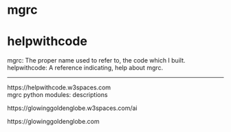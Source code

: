 # mgrc
# helpwithcode
<p>
  mgrc: The proper name used to refer to, the code which I built.
  <br>helpwithcode: A reference indicating, help about mgrc.
</p>
<hr>
<p>
  https://helpwithcode.w3spaces.com
  <br>mgrc python modules: descriptions
</p>
<p>https://glowinggoldenglobe.w3spaces.com/ai</p>
<p>https://glowinggoldenglobe.com</p>

